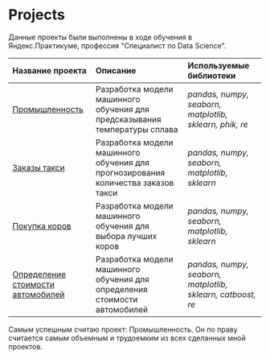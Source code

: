 # Projects

Данные проекты были выполнены в ходе обучения в Яндекс.Практикуме, профессия "Специалист по Data Science".

| Название проекта | Описание | Используемые библиотеки | 
| :---------------------- | :---------------------- | :---------------------- |
| [Промышленность](Industry_project) | Разработка модели машинного обучения для предсказывания температуры сплава | *pandas, numpy, seaborn, matplotlib, sklearn, phik, re* |
| [Заказы такси](Order_taxi_projects) | Разработка модели машинного обучения для прогнозирования количества заказов такси | *pandas, numpy, seaborn, matplotlib, sklearn* |
| [Покупка коров](Cow_buy_project) | Разработка модели машинного обучения для выбора лучших коров | *pandas, numpy, seaborn, matplotlib, sklearn* |
| [Определение стоимости автомобилей](car_price_project) | Разработка модели машинного обучения для определения стоимости автомобилей | *pandas, numpy, seaborn, matplotlib, sklearn, catboost, re* |

Самым успешным считаю проект: Промышленность. Он по праву считается самым объемным и трудоемким из всех сделанных мной проектов. 
